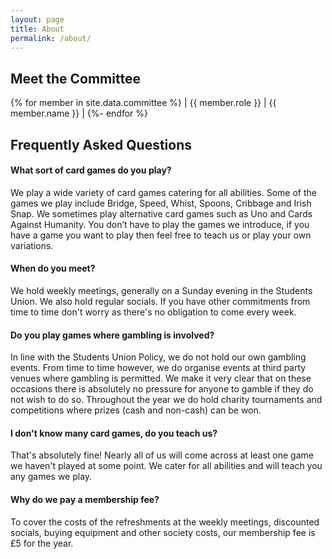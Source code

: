 ```yaml
---
layout: page
title: About
permalink: /about/
---
```


## Meet the Committee

{% for member in site.data.committee %}
| {{ member.role }} | {{ member.name }} |
{%- endfor %}

## Frequently Asked Questions

#### What sort of card games do you play?
We play a wide variety of card games catering for all abilities.
Some of the games we play include Bridge, Speed, Whist, Spoons, Cribbage and Irish Snap. 
We sometimes play alternative card games such as Uno and Cards Against Humanity. 
You don’t have to play the games we introduce, if you have a game
you want to play then feel free to teach us or play your own variations.

#### When do you meet?
We hold weekly meetings, generally on a Sunday evening in the Students Union. We also hold regular socials.
If you have other commitments from time to time don't worry as there's no obligation to come every week.

#### Do you play games where gambling is involved?
In line with the Students Union Policy, we do not hold our own gambling events.
From time to time however, we do organise events at third party venues where gambling is permitted.
We make it very clear that on these occasions there is absolutely no pressure
for anyone to gamble if they do not wish to do so.
Throughout the year we do hold charity tournaments and competitions
where prizes (cash and non-cash) can be won.

#### I don't know many card games, do you teach us?
That's absolutely fine! Nearly all of us will come across at least one game we haven't played at some point.
We cater for all abilities and will teach you any games we play.

#### Why do we pay a membership fee?
To cover the costs of the refreshments at the weekly meetings, discounted socials, buying equipment and other society costs, our membership fee is £5 for the year.
